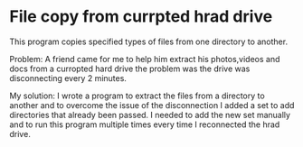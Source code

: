 # File copy from currpted hrad drive

This program copies specified types of files from one directory to another.


Problem: A friend came for me to help him extract his photos,videos and docs from a curropted hard drive the problem was the drive was disconnecting every 2 minutes. 

My solution: I wrote a program to extract the files from a directory to another and to overcome the issue of the disconnection I added a set to add directories that already been passed. I needed to add the new set manually and to run this program multiple times every time I reconnected the hrad drive.
